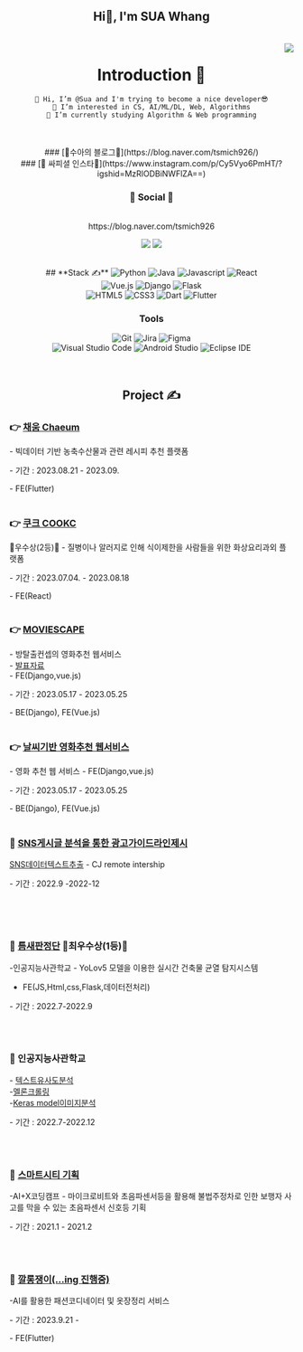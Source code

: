 <div align="center">
<h2><b>Hi👋, I'm SUA Whang</b></h2><br/>
<img align='right' src="http://mazassumnida.wtf/api/v2/generate_badge?boj=tsmich926">


# Introduction :raised_hands:
  ```
👋 Hi, I’m @Sua and I'm trying to become a nice developer😎
👀 I’m interested in CS, AI/ML/DL, Web, Algorithms
🌱 I’m currently studying Algorithm & Web programming
  ```
<br/>
<br/>
### [🔆수아의 블로그🔆](https://blog.naver.com/tsmich926/)<br/>
### [🌟 싸피셜 인스타🌟](https://www.instagram.com/p/Cy5Vyo6PmHT/?igshid=MzRlODBiNWFlZA==)<br/>

<h3 align="center"><b>💌 Social 💌 </b></h3>
</br>
https://blog.naver.com/tsmich926
<p align="center">
<a href="mailto:tsmich926@naver.com><img src="https://img.shields.io/badge/Gmail-D14836?style=for-the-badge&logo=gmail&logoColor=white&link=mailto:tsmich926@naver.com"/></a>
<a href="https://www.instagram.com/ssaficial_ssu"><img src="https://img.shields.io/badge/Instagram-%23E4405F.svg?style=for-the-badge&logo=Instagram&logoColor=white&link=https://www.instagram.com/ssaficial_ssu"/></a>
<a href="https://blog.naver.com/tsmich926"><img src="http://img.shields.io/badge/-Velog-20c997?style=for-the-badge&link=https://blog.naver.com/tsmich926"/></a>
</p>

<br/>
## **Stack ✍**

<img alt="Python" src="https://img.shields.io/badge/Python-3776AB?&style=for-the-badge&logo=Python&logoColor=white"/>
<img alt="Java" src="https://img.shields.io/badge/Java-007396?&style=for-the-badge&logo=Python&logoColor=white"/>
<img alt="Javascript" src="https://img.shields.io/badge/javascript-F7DF1E?&style=for-the-badge&logo=javascript&logoColor=white"/>
<img alt="React" src="https://img.shields.io/badge/react-61DAFB?&style=for-the-badge&logo=react&logoColor=white"/>
<br/>
<img alt="Vue.js" src="https://img.shields.io/badge/vue.js-4FC08D?&style=for-the-badge&logo=vuedotjs&logoColor=white"/>
<img alt="Django" src="https://img.shields.io/badge/django-092E20?&style=for-the-badge&logo=django&logoColor=white"/>
<img alt="Flask" src="https://img.shields.io/badge/Flask-000000?&style=for-the-badge&logo=Flask&logoColor=white"/>
<br/>
<img alt="HTML5" src="https://img.shields.io/badge/html5-E34F26?&style=for-the-badge&logo=html5&logoColor=white"/>
<img alt="CSS3" src="https://img.shields.io/badge/css3-1572B6?&style=for-the-badge&logo=css3&logoColor=white"/>
<img alt="Dart" src="https://img.shields.io/badge/dart-0175C2?&style=for-the-badge&logo=dart&logoColor=white"/>
<img alt="Flutter" src="https://img.shields.io/badge/flutter-02569B?&style=for-the-badge&logo=flutter&logoColor=white"/>

<br/>

### Tools
![Git](https://img.shields.io/badge/Git-F05032.svg?&style=for-the-badge&logo=Git&logoColor=white)
![Jira](https://img.shields.io/badge/Jira-0052CC.svg?&style=for-the-badge&logo=Git&logoColor=white)
![Figma](https://img.shields.io/badge/Figma-F24E1E.svg?&style=for-the-badge&logo=Git&logoColor=white)
<br/>
![Visual Studio Code](https://img.shields.io/badge/Visual%20Studio%20Code-007ACC.svg?&style=for-the-badge&logo=Visual%20Studio%20Code&logoColor=white)
![Android Studio](https://img.shields.io/badge/Android%20Studio-3DDC84.svg?&style=for-the-badge&logo=Android%20Studio&logoColor=white)
![Eclipse IDE](https://img.shields.io/badge/Eclipse%20IDE-2C2255.svg?&style=for-the-badge&logo=Eclipse%20IDE&logoColor=white)


<br/>

## **Project ✍**
</div>

### 👉 [채움 Chaeum](https://github.com/tsmich926/SSAFYPJT_Chaeum)
\- 빅데이터 기반 농축수산물과 관련 레시피 추천 플랫폼

\- 기간 : 2023.08.21 - 2023.09.

\- FE(Flutter)
  <br/>
  <br/>



### 👉 [쿠크 COOKC](https://github.com/tsmich926/SSAFYPJT_COOKC) 
🥳우수상(2등)🥳
\- 질병이나 알러지로 인해 식이제한을 사람들을 위한 화상요리과외 플랫폼

\- 기간 : 2023.07.04. - 2023.08.18

\- FE(React)
  <br/>
  <br/>

### 👉 [MOVIESCAPE](https://github.com/tsmich926/SSAFYPJT_MOVIErecommend)
\- 방탈출컨셉의 영화추천 웹서비스<br/>
\- [발표자료](https://www.miricanvas.com/v/1234yo0) <br/>
\- FE(Django,vue.js)

\- 기간 : 2023.05.17 - 2023.05.25


\- BE(Django), FE(Vue.js)
  <br/>
  <br/>
  
### 👉 [날씨기반 영화추천 웹서비스](https://github.com/tsmich926/SSAFYPJT_MOVIEweather)
\- 영화 추천 웹 서비스
\- FE(Django,vue.js)

\- 기간 : 2023.05.17 - 2023.05.25

\- BE(Django), FE(Vue.js)
  <br/>
  <br/>

### 🍄 [SNS게시글 분석을 통한 광고가이드라인제시]()
[SNS데이터텍스트추출](https://colab.research.google.com/drive/12mK6uoAMfi3p1877f5p4E7vzTLJjW5G5)
\- CJ remote intership

\- 기간 : 2022.9 -2022-12 


\
  <br/>
  <br/>
### 🍄 [틈새판정단]() 🥳최우수상(1등)🥳
\-인공지능사관학교
\- YoLov5 모델을 이용한 실시간 건축물 균열 탐지시스템
- FE(JS,Html,css,Flask,데이터전처리)

\- 기간 : 2022.7-2022.9 

  <br/>
  <br/>
  
###  🍄 인공지능사관학교
\- [텍스트유사도분석](https://colab.research.google.com/drive/1EhMjTg5-X3FNl7Epv1VmqHG21jwcGJyy)  <br/>
\-[멜론크롤링](https://colab.research.google.com/drive/11ogKoStuk54LLyIsyaBefML09nk5PpO8)  <br/>
\-[Keras model이미지분석](https://colab.research.google.com/drive/1qdayDPsEJSROe7CFpWLZA5MDURyAJGrw)  <br/>

\- 기간 : 2022.7-2022.12

  <br/>
  <br/>
  
### 🍄 [스마트시티 기획]()
\-AI+X코딩캠프
\- 마이크로비트와 초음파센서등을 활용해 불법주정차로 인한 보행자 사고를 막을 수 있는 초음파센서 신호등 기획

\- 기간 : 2021.1 - 2021.2 

  <br/>
  <br/>
  
### 🍄 [깔롱쟁이(...ing 진행중)](https://www.figma.com/file/t6MuhysCbZd2iwaaZT01xG/Untitled?type=design&node-id=0%3A1&mode=design&t=0DzBGhGCDl22cIy3-1)
\-AI를 활용한 패션코디네이터 및 옷장정리 서비스


\- 기간 : 2023.9.21 - 

\- FE(Flutter)
  <br/>
